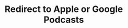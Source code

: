 ---
title: Redirect to Apple or Google Podcasts
redirect_from:
- /078r/
- /zadnja/
redirect_to: https://pod.fo/e/1561c9
---